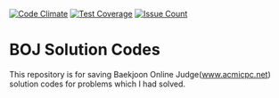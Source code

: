 [![Code Climate](https://codeclimate.com/github/chr0m3/boj-codes/badges/gpa.svg)](https://codeclimate.com/github/chr0m3/boj-codes)
[![Test Coverage](https://codeclimate.com/github/chr0m3/boj-codes/badges/coverage.svg)](https://codeclimate.com/github/chr0m3/boj-codes/coverage)
[![Issue Count](https://codeclimate.com/github/chr0m3/boj-codes/badges/issue_count.svg)](https://codeclimate.com/github/chr0m3/boj-codes)


# BOJ Solution Codes
This repository is for saving Baekjoon Online Judge(www.acmicpc.net) solution codes for problems which I had solved.